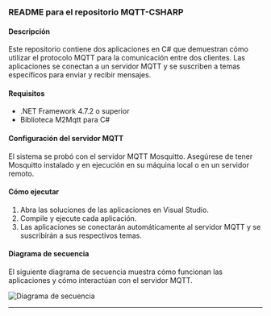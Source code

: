 ### README para el repositorio MQTT-CSHARP

#### Descripción
Este repositorio contiene dos aplicaciones en C# que demuestran cómo utilizar el protocolo MQTT para la comunicación entre dos clientes. Las aplicaciones se conectan a un servidor MQTT y se suscriben a temas específicos para enviar y recibir mensajes.

#### Requisitos
- .NET Framework 4.7.2 o superior
- Biblioteca M2Mqtt para C#

#### Configuración del servidor MQTT
El sistema se probó con el servidor MQTT Mosquitto. Asegúrese de tener Mosquitto instalado y en ejecución en su máquina local o en un servidor remoto.

#### Cómo ejecutar
1. Abra las soluciones de las aplicaciones en Visual Studio.
2. Compile y ejecute cada aplicación.
3. Las aplicaciones se conectarán automáticamente al servidor MQTT y se suscribirán a sus respectivos temas.

#### Diagrama de secuencia
El siguiente diagrama de secuencia muestra cómo funcionan las aplicaciones y cómo interactúan con el servidor MQTT.

![Diagrama de secuencia](https://showme.redstarplugin.com/d/d:RQSsP4NN)

---

